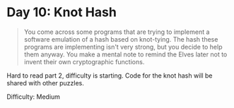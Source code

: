 # Day 10: Knot Hash

> You come across some programs that are trying to implement a software emulation of a hash based on knot-tying. 
> The hash these programs are implementing isn't very strong, but you decide to help them anyway. 
> You make a mental note to remind the Elves later not to invent their own cryptographic functions.

Hard to read part 2, difficulty is starting. 
Code for the knot hash will be shared with other puzzles.

Difficulty: Medium
